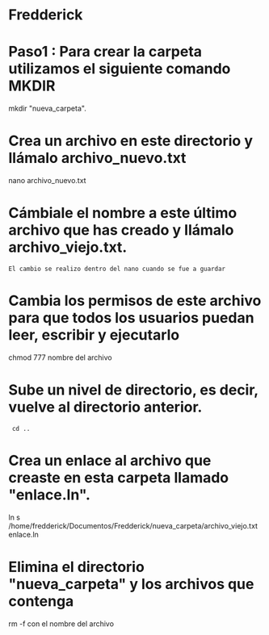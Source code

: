 # Fredderick 

# Paso1 : Para crear la carpeta utilizamos el siguiente comando MKDIR 
 mkdir "nueva_carpeta".
# Crea un archivo en este directorio y llámalo archivo_nuevo.txt
  nano archivo_nuevo.txt
# Cámbiale el nombre a este último archivo que has creado y llámalo archivo_viejo.txt.
    El cambio se realizo dentro del nano cuando se fue a guardar
# Cambia los permisos de este archivo para que todos los usuarios puedan leer, escribir y ejecutarlo
   chmod 777 nombre del archivo
# Sube un nivel de directorio, es decir, vuelve al directorio anterior.
     cd ..
# Crea un enlace al archivo que creaste en esta carpeta llamado "enlace.ln".
  ln s /home/fredderick/Documentos/Fredderick/nueva_carpeta/archivo_viejo.txt enlace.ln
# Elimina el directorio "nueva_carpeta" y los archivos que contenga
  rm -f con el nombre del archivo 